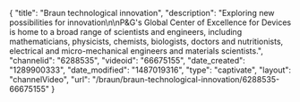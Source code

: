 {
    "title": "Braun technological innovation",
    "description": "Exploring new possibilities for innovation\n\nP&G's Global Center of Excellence for Devices is home to a broad range of scientists and engineers, including mathematicians, physicists, chemists, biologists, doctors and nutritionists, electrical and micro-mechanical engineers and materials scientists.",
    "channelid": "6288535",
    "videoid": "66675155",
    "date_created": "1289900333",
    "date_modified": "1487019316",
    "type": "captivate",
    "layout": "channelVideo",
    "url": "\/braun\/braun-technological-innovation\/6288535-66675155"
}